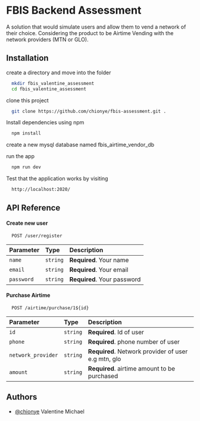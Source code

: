<!-- @format -->

# FBIS Backend Assessment

A solution that would simulate users and allow them to vend a network of their choice.
Considering the product to be Airtime Vending with the network providers (MTN or GLO).

## Installation

create a directory and move into the folder

```bash
  mkdir fbis_valentine_assessment
  cd fbis_valentine_assessment
```

clone this project

```bash
  git clone https://github.com/chionye/fbis-assessment.git .
```

Install dependencies using npm

```bash
  npm install
```

create a new mysql database named fbis_airtime_vendor_db

run the app

```bash
  npm run dev
```

Test that the application works by visiting

```bash
  http://localhost:2020/
```

## API Reference

#### Create new user

```http
  POST /user/register
```

| Parameter  | Type     | Description                 |
| :--------- | :------- | :-------------------------- |
| `name`     | `string` | **Required**. Your name     |
| `email`    | `string` | **Required**. Your email    |
| `password` | `string` | **Required**. Your password |

#### Purchase Airtime

```http
  POST /airtime/purchase/1${id}
```

| Parameter          | Type     | Description                                         |
| :----------------- | :------- | :-------------------------------------------------- |
| `id`               | `string` | **Required**. Id of user                            |
| `phone`            | `string` | **Required**. phone number of user                  |
| `network_provider` | `string` | **Required**. Network provider of user e.g mtn, glo |
| `amount`           | `string` | **Required**. airtime amount to be purchased        |

## Authors

- [@chionye](https://github.com/chionye)
  Valentine Michael
